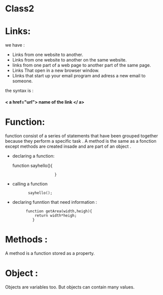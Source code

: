 # Class2

# Links:
we have :
- Links from one website to another.
- Links from one website to another on the same website.
- links from one part of a web page to another part of the same page.
- Links That open in a new browser window.
- Llinks that start up your email program and adress a new email to someone.

the syntax is : 

#### < a href="url"> name of the link </ a>


# Function: 

function consist of a series of statements that have been grouped together because they perform a specific task .
A method is the same as a fonction except methods are created insade and are part of an object .

- declaring a function:
     
     function sayhello(){

                         }

- calling a function 

             sayhello();

- declaring funntion that need information :

            function getArea(width,heigh){
                return width*heigh;
               }

# Methods :

 A method is a function stored as a property.

# Object :

Objects are variables too. But objects can contain many values. 

